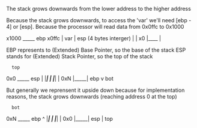 The stack grows downwards
from the lower address to the higher address

Because the stack grows downwards, to access the 'var' we'll need
[ebp - 4] or [esp]. Because the processor will read data from 0x0ffc to 0x1000

x1000  _____  ebp 
x0ffc | var | esp (4 bytes interger)
	  |     |
x0	  |____ |

EBP represents to (Extended) Base Pointer, so the base of the stack
ESP stands for (Extended) Stack Pointer, so the top of the stack

      top
0x0  _____  esp |
    |_____|     |
    |_____|     |
0xN	|_____| ebp v
      bot

But generally we reprensent it upside down because for implementation reasons, the stack grows downwards (reaching address 0 at the top)

      bot
0xN  _____  ebp  ^
    |_____|      |
    |_____|      |
0x0	|_____| esp  |
      top